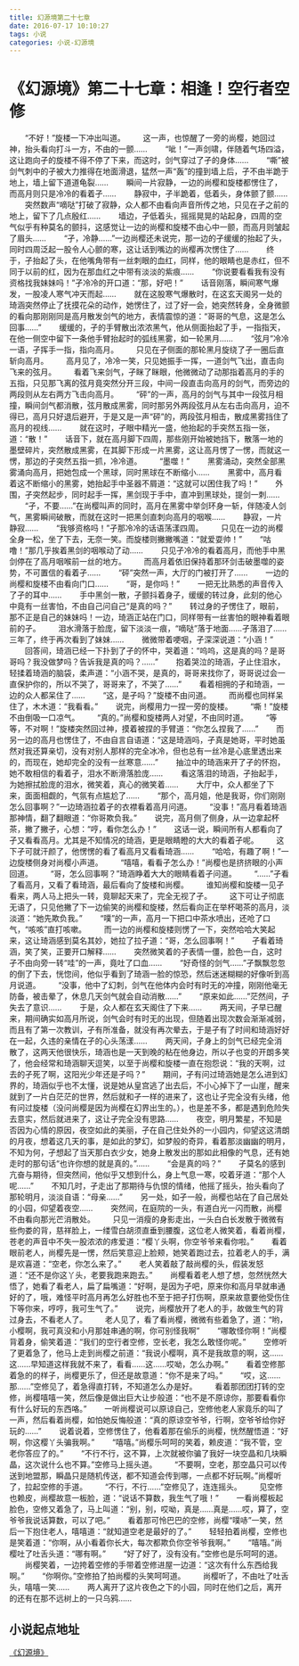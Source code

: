```yaml
---
title: 幻源境第二十七章
date: 2016-07-17 10:10:27
tags: 小说
categories: 小说-幻源境
---
```

《幻源境》第二十七章：相逢！空行者空修
===
<!-- more -->
　　“不好！”旋楼一下冲出叫道。
　　这一声，也惊醒了一旁的尚樱，她回过神，抬头看向打斗一方，不由的一颤……
　　“呲！”一声剑啸，伴随着气场四溢，这让跑向孑的旋楼不得不停了下来，而这时，剑气穿过了孑的身体……
　　“嘶”被剑气刺中的孑被大力推得在地面滑退，猛然一声“轰”的撞到墙上后，孑不由半跪于地上，墙上留下道道龟裂……
　　瞬间一片寂静，一边的尚樱和旋楼都愣住了，而高月则只是冷冷的看着孑……
　　静寂中，孑半跪着，低着头，身体颤了颤……
　　突然数声“嘀哒”打破了寂静，众人都不由看向声音所传之地，只见在孑之前的地上，留下了几点殷红……
　　墙边，孑低着头，摇摇晃晃的站起身，四周的空气似乎有种莫名的颤抖，这感觉让一边的尚樱和旋楼不由心中一颤，而高月则皱起了眉头……
　　“孑，冷静……”一边尚樱还未说完，那一边的孑缓缓的抬起了头，同时四周泛起一股令人心颤的寒，这让话到嘴边的尚樱再次愣住了……
　　终于，孑抬起了头，在他嘴角带有一丝刺眼的血红，同样，他的眼睛也是赤红，但不同于以前的红，因为在那血红之中带有淡淡的紫痕……
　　“你说要看看我有没有资格找我妹妹吗！”孑冷冷的开口道：“那，好吧！”
　　话音刚落，瞬间寒气爆发，一股凌人寒气冲天而起……
　　就在这股寒气爆散时，在这玄天阁另一处的琦涵突然停止了抚摸花朵的动作，她愣住了，过了好一会，她突然转身，全身微颤的看向那刚刚同是高月散发剑气的地方，表情震惊的道：“哥哥的气息，这是怎么回事……”
　　缓缓的，孑的手臂散出浓浓黑气，他从侧面抬起了手，一指指天，在他一侧空中留下一条他手臂抬起时的弧线黑雾，如一轮黑月……
　　“弦月”冷冷一语，孑挥手一指，指向高月。
　　只见在孑侧面的那轮黑月旋绕了孑一圈后直斩向高月。
　　高月见了，冷冷一笑，只见她振手一挥，一道剑气飞出，直击向飞来的弦月。
　　看着飞来剑气，孑眯了眯眼，他微微动了动那指着高月的手的五指，只见那飞离的弦月竟突然分开三段，中间一段直击向高月的剑气，而旁边的两段则从左右两方飞击向高月。
　　“砰”的一声，高月的剑气与其中一段弦月相撞，瞬间剑气都消散，弦月散成黑雾，同时那另外两段弦月从左右击向高月，迫不得已，高月只好退后避开，于是又是一声“砰”的，两段弦月相击，散成黑雾挡住了高月的视线……
　　就在这时，孑眼中精光一盛，他抬起的手突然五指一张，道：“散！”
　　话音下，就在高月脚下四周，那些刚开始被她挡下，散落一地的墨壁碎片，突然散成黑雾，在其脚下形成一片黑雾，这让高月愣了一愣，而就这一愣，那边的孑突然五指一抓，冷冷道。
　　“墨噬！”
　　黑雾涌动，突然全部黑雾涌向高月，把她包成一个黑球，同时黑球在不断缩小……
　　黑雾中，高月看着这不断缩小的黑雾，她抬起手中圣器不屑道：“这就可以困住我了吗！”
　　外围，孑突然起步，同时起手一挥，黑剑现于手中，直冲到黑球处，提剑一刺……
　　“孑，不要……”在尚樱叫声的同时，高月在黑雾中举剑环身一斩，伴随凌人剑气，黑雾瞬间破散，而就在这时一把黑剑直刺向高月的咽喉……
　　静寂，一片静寂……
　　“我够资格吗！”孑那冷冷的话语荡漾四周。
　　只见在一边的尚樱全身一松，坐了下去，无奈一笑。而旋楼则撇撇嘴道：“就爱耍帅！”
　　“咕噜！”那几乎挨着黑剑的咽喉动了动……
　　只见孑冷冷的看着高月，而他手中黑剑停在了高月咽喉前一丝的地方。
　　而高月着依旧保持着那环剑击破墨噬的姿势，不可置信的看着孑……
　　“砰”突然一声，大厅的门被打开了……
　　一边的尚樱和旋楼不由看向门口……
　　“哥，是你吗！”
　　一把无比熟悉的声音传入了孑的耳中……
　　手中黑剑一散，孑颤抖着身子，缓缓的转过身，此刻的他心中竟有一丝害怕，不由自己问自己“是真的吗？”
　　转过身的孑愣住了，眼前，那不正是自己的妹妹吗！一边，琦涵正站在门口，同样带有一丝害怕的眼神看着眼前的孑。
　　泪水滑落于脸庞，留下淡淡一痕，“嘀哒”落于地面……孑落泪了……三年了，终于再次看到了妹妹……
　　微微带着哽咽，孑深深说道：“小涵！”
　　回答间，琦涵已经一下扑到了孑的怀中，哭着道：“呜呜，这是真的吗？是哥哥吗？我没做梦吗？告诉我是真的吗？……”
　　抱着哭泣的琦涵，孑止住泪水，轻揉着琦涵的脑袋，柔声道：“小涵不哭，是真的，哥哥来找你了，哥哥说过会一直保护你的，所以不哭了，哥哥来了，不哭了……”
　　看着相拥的孑和琦涵，一边的众人都呆住了……
　　“这，是孑吗？”旋楼不由问道。
　　而尚樱也同样呆住了，木木道：“我看看。”
　　说完，尚樱用力一捏一旁的旋楼。
　　“嘶！”旋楼不由倒吸一口凉气。
　　“真的。”尚樱和旋楼两人对望，不由同时道。
　　“等等，不对啊！”旋楼突然回过神，摸着被捏的手臂道：“你怎么捏我了……”
　　而另一边的高月也愣住了，不由自言自语道：“这是琦涵吗，孑真是她哥，平时她虽然对我还算亲切，没有对别人那样的完全冰冷，但也总有一丝冷是心底里透出来的，而现在，她却完全的没有一丝寒意……”
　　抽泣中的琦涵来开了孑的怀抱，她不敢相信的看着孑，泪水不断滑落脸庞……
　　看这落泪的琦涵，孑抬起手，为她擦拭脸庞的泪水，微笑着，真心的微笑着……
　　大厅中，众人都坐了下来，面面相觑的，气氛有点尴尬了……
　　“那个，高月姐，他是我哥，你们刚刚怎么回事啊？”一边琦涵拉着孑的衣襟看着高月问道。
　　“没事！”高月看着琦涵那神情，翻了翻眼道：“你哥欺负我。”
　　说完，高月侧了侧身，从一边拿起杯茶，撇了撇孑，心想：“哼，看你怎么办！”
　　这话一说，瞬间所有人都看向了孑又看看高月。尤其是不知情况的琦涵，更是眼睛瞪的大大的看着孑呢。
　　这下孑可就汗颜了，他愣愣的看了看高月又看看琦涵……
　　“哈哈，有趣了啊！”一边旋楼侧身对尚樱小声道。
　　“嘻嘻，看看孑怎么办！”尚樱也是挤挤眼的小声回道。
　　“哥，怎么回事啊？”琦涵睁着大大的眼睛看着孑问道。
　　“……”孑看了看高月，又看了看琦涵，最后看向了旋楼和尚樱。
　　谁知尚樱和旋楼一见孑看来，两人马上把头一转，竟聊起天来了，完全无视了孑。
　　这下可让孑彻底无语了，只见他撇了下一边偷笑的尚樱和旋楼，然后看向正在举杯喝茶的高月，淡淡道：“她先欺负我。”
　　“噗”的一声，高月一下把口中茶水喷出，还呛了口气，“咳咳”直打咳嗽。
　　而一边的尚樱和旋楼则愣了一下，突然哈哈大笑起来，这让琦涵感到莫名其妙，她拉了拉孑道：“哥，怎么回事啊！”
　　孑看着琦涵，笑了笑，正要开口解释……
　　突然微笑着的孑表情一僵，脸色一白，这时孑不由向旁一转“哇”的一声，竟吐了口血……
　　“好奇怪的剑气……”孑飘飘忽忽的倒了下去，恍惚间，他似乎看到了琦涵一脸的惊恐，然后迷迷糊糊的好像听到高月说道。
　　“没事，他中了幻刺，剑气在他体内会时有时无的冲撞，刚刚他毫无防备，被击晕了，休息几天剑气就会自动消散……”
　　“原来如此……”茫然间，孑失去了意识……
　　于是，众人都在玄天阁住了下来……
　　两天间，孑早已醒来，期间确实如高月所说，剑气会时有时无的出现，但随着出现次数会渐渐减弱，而且有了第一次教训，孑有所准备，就没有再次晕去，于是孑有了时间和琦涵好好在一起，久违的亲情在孑的心头荡漾……
　　两天间，孑身上的剑气已经完全消散了，这两天他很快乐，琦涵也是一天到晚的粘在他身边，所以孑也变的开朗多笑了，他会经常和琦涵聊天逗笑，以至于尚樱和旋楼一直在抱怨说：“我的天啊，过去的孑死了啊，这阳光少年还是孑吗？”
　　期间，孑有问过琦涵她是怎么进到幻界的，琦涵似乎也不太懂，说是她从皇宫逃了出去后，不小心掉下了一山崖，醒来就到了一片白茫茫的世界，然后就和孑一样的进来了，这也让孑完全没有头绪，他有问过旋楼（没问尚樱是因为尚樱在幻界出生的。），也是差不多，都是遇到危险失去意实，然后就进来了，这让孑完全没有思路……
　　夜空，明月繁星，不知是否因为心情的原因，夜空如此的美丽，孑在自己住处外的一小园内，仰望这这清朗的月夜，想着这几天的事，是如此的梦幻，如梦般的奇异，看着那淡幽幽的明月，不知为何，孑想起了当天那白衣少女，她身上散发出的那如此相像的气息，还有她走时的那句话“也许你想的就是真的。”……
　　“会是真的吗？”
　　孑莫名的感到亢奋与期待，但突然间，他似乎又想到什么，身上气息一寒，咬着牙道：“那个人呢……”
　　不知几时，孑走出了那期待与仇恨的情绪，他摇了摇头，抬头看向了那轮明月，淡淡自语：“母亲……”
　　另一处，如孑一般，尚樱也站在了自己居处的小园，仰望着夜空……
　　突然间，在庭院的一头，有道白光一闪而散，尚樱不由看向那光芒消散处。
　　只见一消瘦的身影走出，一头白白长发散于微微有些佝娄的背，慈祥脸上，一缕雪白胡须直垂到腰腹，这位老人微笑着，看着尚樱，苍老的声音中不失一股浓浓的疼爱道：“樱丫头啊，你空爷爷来看你啦。”
　　看着眼前老人，尚樱先是一愣，然后笑意迎上脸颊，她笑着跑过去，拉着老人的手，满是欢喜道：“空老，你怎么来了。”
　　老人笑着敲了敲尚樱的头，假装发怒道：“还不是你这丫头，老要我跑来跑去。”
　　尚樱看着老人想了想，忽然恍然大悟了，她看了看老人，扁了扁嘴道：“好啊，是因为孑吧，原来你和高月早就串通好的了，哦，难怪平时高月再怎么好胜也不至于把孑打伤啊，原来故意要他受伤住下等你来，哼哼，我可生气了。”
　　说完，尚樱放开了老人的手，故做生气的背过身去，不看老人了。
　　老人见了，看了看尚樱，微微有些着急了，道：“哟，小樱啊，我可真没和小月那娃串通的啊，你可别怪我啊”
　　“哪敢怪你啊！”尚樱背着身，偷笑着道：“我们的空行者空修，空长老，我怎么敢怪你呢。”
　　空修听了更着急了，他马上走到尚樱之前道：“我说小樱啊，真不是我故意的啊，这……这……早知道这样我就不来了，看看……这……哎呦，怎么办啊。”
　　看着空修那着急的的样子，尚樱更乐了，但还是故意道：“你不是来了吗。”
　　“哎，这……那……”空修见了，着急得直打转，不知道怎么办是好。
　　看着那团团打转的空修，尚樱嘻嘻一笑，然后像是做出巨大让步般道：“也不是不原谅你，那要看看你有什么好玩的东西咯。”
　　一听尚樱说可以原谅自己，空修他老人家竟乐的叫了一声，然后看着尚樱，如怕她反悔般道：“真的原谅空爷爷，行啊，空爷爷给你好玩的……”
　　说着说着，空修愣住了，他看着那在偷乐的尚樱，恍然醒悟道：“好啊，你这樱丫头骗我啊。”
　　“嘻嘻。”尚樱乐呵呵的笑着，赖皮道：“我不管，空老你答应了的。”
　　“不行不行，这不算，上次就被你骗了我好一块空晶和几块瞬晶，这次说什么也不算。”空修马上摇头道。
　　“不要啊，空老，那空晶只可以传送到地盟那，瞬晶只是随机传送，都不知道会传到哪，一点都不好玩啊。”尚樱听了，拉起空修的手道。
　　“不行，不行……”空修见了，连连摇头。
　　见空修也赖皮，尚樱故意一板脸，道：“说话不算数，我生气了哦！”
　　一看尚樱板起脸色，空修又着急了，马上叫道：“别，别，哎呦，真是……真是……哎，算了，空爷爷我说话算数，可以了吧。”
　　看着那可怜巴巴的空修，尚樱“噗哧”一笑，然后一下抱住老人，嘻嘻道：“就知道空老是最好的了。”
　　轻轻拍着尚樱，空修也是笑着道：“你啊，从小看着你长大，每次都欺负你空爷爷我啊。”
　　“嘻嘻。”尚樱吐了吐舌头道：“哪有啊。”
　　“好了好了，没有没有。”空修也是乐呵呵的道。
　　尚樱笑着，一边挎着空修的手带着空修进屋一边道：“这次有什么东西给我啊。”
　　“你啊你。”空修拍了拍尚樱的头笑呵呵道。
　　尚樱听了，不由吐了吐舌头，嘻嘻一笑……
　　两人离开了这片夜色之下的小园，同时在他们之后，离开的还有在那不远树上的一只乌鸦……

小说起点地址
---
[《幻源境》](http://www.qidian.com/Book/3538055.aspx)